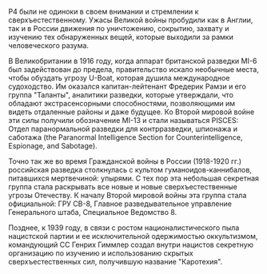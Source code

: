 P4 были не одиноки в своем внимании и стремлении к сверхъестественному. Ужасы Великой войны пробудили как в Англии, так и в России движения по уничтожению, сокрытию, захвату и изучению тех обнаруженных вещей, которые выходили за рамки человеческого разума.

В Великобритании в 1916 году, когда аппарат британской разведки MI-6 был задействован до предела, правительство искало необычные места, чтобы обуздать угрозу U-Boat, которая душила международное судоходство. Им оказался капитан-лейтенант Фредерик Рамзи и его группа "Таланты", аналитики разведки, которые утверждали, что обладают экстрасенсорными способностями, позволяющими им видеть отдаленные районы и даже будущее. Ко Второй мировой войне эти силы получили обозначение MI-13 и стали называться PISCES: Отдел паранормальной разведки для контрразведки, шпионажа и саботажа (the Paranormal Intelligence Section for Counterintelligence, Espionage, and Sabotage).

Точно так же во время Гражданской войны в России (1918-1920 гг.) российская разведка столкнулась с культом гуманоидов-каннибалов, питавшихся мертвечиной: упырями. С тех пор эта небольшая секретная группа стала раскрывать все новые и новые сверхъестественные угрозы Отечеству. К началу Второй мировой войны эта группа стала официальной: ГРУ СВ-8, Главное разведывательное управление Генерального штаба, Специальное Ведомство 8.

Позднее, к 1939 году, в связи с ростом националистического пыла нацистской партии и ее исключительной одержимостью оккультизмом, командующий СС Генрих Гиммлер создал внутри нацистов секретную организацию по изучению и использованию скрытых сверхъестественных сил, получившую название "Каротехия".